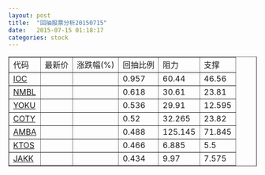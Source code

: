 ```yaml
---
layout: post
title:  "回抽股票分析20150715"
date:   2015-07-15 01:18:17
categories: stock
---
```

<script type="text/javascript">
var stockList = []
stockList.push('gb_ioc');
stockList.push('gb_nmbl');
stockList.push('gb_yoku');
stockList.push('gb_coty');
stockList.push('gb_amba');
stockList.push('gb_ktos');
stockList.push('gb_jakk');
</script>
<table border="1">
 <tr>
 <td>代码</td>
 <td>最新价</td>
 <td>涨跌幅(%)</td>
 <td>回抽比例</td>
 <td>阻力</td>
 <td>支撑</td>
</tr>
  <tr id="ioc">
  <td><a href="http://stock.finance.sina.com.cn/usstock/quotes/IOC.html" target="_blank">IOC</a></td><td></td><td></td><td>0.957</td><td>60.44</td><td>46.56</td></tr>
  <tr id="nmbl">
  <td><a href="http://stock.finance.sina.com.cn/usstock/quotes/NMBL.html" target="_blank">NMBL</a></td><td></td><td></td><td>0.618</td><td>30.61</td><td>23.81</td></tr>
  <tr id="yoku">
  <td><a href="http://stock.finance.sina.com.cn/usstock/quotes/YOKU.html" target="_blank">YOKU</a></td><td></td><td></td><td>0.536</td><td>29.91</td><td>12.595</td></tr>
  <tr id="coty">
  <td><a href="http://stock.finance.sina.com.cn/usstock/quotes/COTY.html" target="_blank">COTY</a></td><td></td><td></td><td>0.52</td><td>32.265</td><td>23.82</td></tr>
  <tr id="amba">
  <td><a href="http://stock.finance.sina.com.cn/usstock/quotes/AMBA.html" target="_blank">AMBA</a></td><td></td><td></td><td>0.488</td><td>125.145</td><td>71.845</td></tr>
  <tr id="ktos">
  <td><a href="http://stock.finance.sina.com.cn/usstock/quotes/KTOS.html" target="_blank">KTOS</a></td><td></td><td></td><td>0.466</td><td>6.885</td><td>5.5</td></tr>
  <tr id="jakk">
  <td><a href="http://stock.finance.sina.com.cn/usstock/quotes/JAKK.html" target="_blank">JAKK</a></td><td></td><td></td><td>0.434</td><td>9.97</td><td>7.575</td></tr>
</table>
